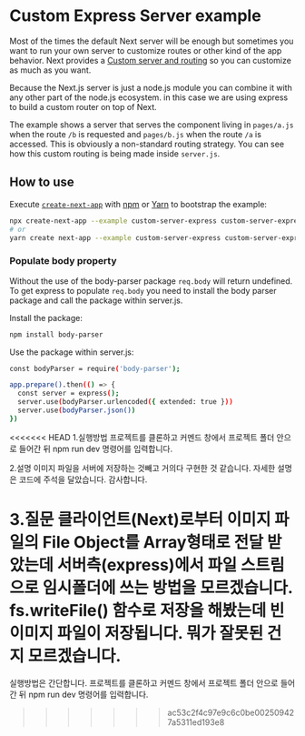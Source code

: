 # Custom Express Server example

Most of the times the default Next server will be enough but sometimes you want to run your own server to customize routes or other kind of the app behavior. Next provides a [Custom server and routing](https://github.com/vercel/next.js#custom-server-and-routing) so you can customize as much as you want.

Because the Next.js server is just a node.js module you can combine it with any other part of the node.js ecosystem. in this case we are using express to build a custom router on top of Next.

The example shows a server that serves the component living in `pages/a.js` when the route `/b` is requested and `pages/b.js` when the route `/a` is accessed. This is obviously a non-standard routing strategy. You can see how this custom routing is being made inside `server.js`.

## How to use

Execute [`create-next-app`](https://github.com/vercel/next.js/tree/canary/packages/create-next-app) with [npm](https://docs.npmjs.com/cli/init) or [Yarn](https://yarnpkg.com/lang/en/docs/cli/create/) to bootstrap the example:

```bash
npx create-next-app --example custom-server-express custom-server-express-app
# or
yarn create next-app --example custom-server-express custom-server-express-app
```

### Populate body property

Without the use of the body-parser package `req.body` will return undefined. To get express to populate `req.body` you need to install the body parser package and call the package within server.js.

Install the package:

```bash
npm install body-parser
```

Use the package within server.js:

```bash
const bodyParser = require('body-parser');

app.prepare().then(() => {
  const server = express();
  server.use(bodyParser.urlencoded({ extended: true }))
  server.use(bodyParser.json())
})
```

<<<<<<< HEAD
1.실행방법
  프로젝트를 클론하고 커멘드 창에서 프로젝트 폴더 안으로 들어간 뒤 npm run dev 명령어를 입력합니다.

2.설명
  이미지 파일을 서버에 저장하는 것빼고 거의다 구현한 것 같습니다. 자세한 설명은 코드에 주석을 달았습니다. 감사합니다.

3.질문
  클라이언트(Next)로부터 이미지 파일의 File Object를 Array형태로 전달 받았는데 서버측(express)에서 파일 스트림으로 임시폴더에 쓰는 방법을 모르겠습니다.
  fs.writeFile() 함수로 저장을 해봤는데 빈 이미지 파일이 저장됩니다. 뭐가 잘못된 건지 모르겠습니다.
=======
실행방법은 간단합니다.
프로젝트를 클론하고 커멘드 창에서 프로젝트 폴더 안으로 들어간 뒤 npm run dev 명령어를 입력합니다.
>>>>>>> ac53c2f4c97e9c6c0be002509427a5311ed193e8
